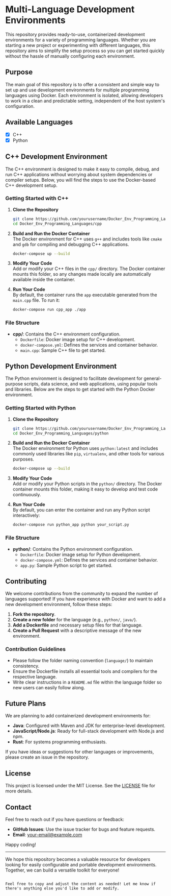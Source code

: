 # Multi-Language Development Environments

This repository provides ready-to-use, containerized development environments for a variety of programming languages. Whether you are starting a new project or experimenting with different languages, this repository aims to simplify the setup process so you can get started quickly without the hassle of manually configuring each environment.

## Purpose
The main goal of this repository is to offer a consistent and simple way to set up and use development environments for multiple programming languages using Docker. Each environment is isolated, allowing developers to work in a clean and predictable setting, independent of the host system's configuration.

## Available Languages
- [x] C++
- [x] Python

## C++ Development Environment
The C++ environment is designed to make it easy to compile, debug, and run C++ applications without worrying about system dependencies or compiler setups. Below, you will find the steps to use the Docker-based C++ development setup.

### Getting Started with C++

1. **Clone the Repository** 
   ```sh
   git clone https://github.com/yourusername/Docker_Env_Programming_Languages.git
   cd Docker_Env_Programming_Languages/cpp
   ```

2. **Build and Run the Docker Container**  
   The Docker environment for C++ uses `g++` and includes tools like `cmake` and `gdb` for compiling and debugging C++ applications.
   ```sh
   docker-compose up --build
   ```

3. **Modify Your Code**  
   Add or modify your C++ files in the `cpp/` directory. The Docker container mounts this folder, so any changes made locally are automatically available inside the container.

4. **Run Your Code**  
   By default, the container runs the `app` executable generated from the `main.cpp` file. To run it:
   ```sh
   docker-compose run cpp_app ./app
   ```

### File Structure
- **cpp/**: Contains the C++ environment configuration.
  - `Dockerfile`: Docker image setup for C++ development.
  - `docker-compose.yml`: Defines the services and container behavior.
  - `main.cpp`: Sample C++ file to get started.

## Python Development Environment
The Python environment is designed to facilitate development for general-purpose scripts, data science, and web applications, using popular tools and libraries. Below are the steps to get started with the Python Docker environment.

### Getting Started with Python

1. **Clone the Repository**
   ```sh
   git clone https://github.com/yourusername/Docker_Env_Programming_Languages.git
   cd Docker_Env_Programming_Languages/python
   ```

2. **Build and Run the Docker Container**  
   The Docker environment for Python uses `python:latest` and includes commonly used libraries like `pip`, `virtualenv`, and other tools for various purposes.
   ```sh
   docker-compose up --build
   ```

3. **Modify Your Code**  
   Add or modify your Python scripts in the `python/` directory. The Docker container mounts this folder, making it easy to develop and test code continuously.

4. **Run Your Code**  
   By default, you can enter the container and run any Python script interactively:
   ```sh
   docker-compose run python_app python your_script.py
   ```

### File Structure
- **python/**: Contains the Python environment configuration.
  - `Dockerfile`: Docker image setup for Python development.
  - `docker-compose.yml`: Defines the services and container behavior.
  - `app.py`: Sample Python script to get started.

## Contributing
We welcome contributions from the community to expand the number of languages supported! If you have experience with Docker and want to add a new development environment, follow these steps:

1. **Fork the repository**.
2. **Create a new folder** for the language (e.g., `python/`, `java/`).
3. **Add a Dockerfile** and necessary setup files for that language.
4. **Create a Pull Request** with a descriptive message of the new environment.

### Contribution Guidelines
- Please follow the folder naming convention (`language/`) to maintain consistency.
- Ensure the Dockerfile installs all essential tools and compilers for the respective language.
- Write clear instructions in a `README.md` file within the language folder so new users can easily follow along.

## Future Plans
We are planning to add containerized development environments for:
- **Java**: Configured with Maven and JDK for enterprise-level development.
- **JavaScript/Node.js**: Ready for full-stack development with Node.js and npm.
- **Rust**: For systems programming enthusiasts.

If you have ideas or suggestions for other languages or improvements, please create an issue in the repository.

## License
This project is licensed under the MIT License. See the [LICENSE](./LICENSE) file for more details.

## Contact
Feel free to reach out if you have questions or feedback:
- **GitHub Issues**: Use the issue tracker for bugs and feature requests.
- **Email**: your-email@example.com

Happy coding!

---

We hope this repository becomes a valuable resource for developers looking for easily configurable and portable development environments. Together, we can build a versatile toolkit for everyone!
```

Feel free to copy and adjust the content as needed! Let me know if there's anything else you'd like to add or modify.